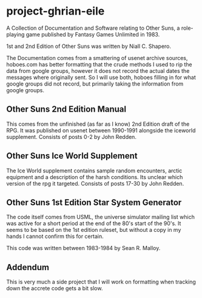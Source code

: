 # project-ghrian-eile
A Collection of Documentation and Software relating to Other Suns, a role-playing game published by Fantasy Games Unlimited in 1983.

1st and 2nd Edition of Other Suns was written by Niall C. Shapero.

The Documentation comes from a smattering of usenet archive sources, hoboes.com has better formatting that the crude methods I used to rip the data from 
google groups, however it does not record the actual dates the messages where originally sent. So I will use both, hoboes filling in for what google groups did 
not record, but primarily taking the information from google groups.

## Other Suns 2nd Edition Manual
This comes from the unfinished (as far as I know) 2nd Edition draft of the RPG. It was published on usenet between 1990-1991 alongside the 
iceworld supplement. Consists of posts 0-2 by John Redden.

## Other Suns Ice World Supplement
The Ice World supplement contains sample random encounters, arctic equipment and a description of the harsh conditions. Its unclear which version of the rpg 
it targeted. Consists of posts 17-30 by John Redden.

    
    

## Other Suns 1st Edition Star System Generator
The code itself comes from USML, the universe simulator mailing list which was active for a short period at the end of the 80's start of the 90's. It seems 
to be based on the 1st edition ruleset, but without a copy in my hands I cannot confirm this for certain.

This code was written between 1983-1984 by Sean R. Malloy.

## Addendum
This is very much a side project that I will work on formatting when tracking down the accrete code gets a bit slow.